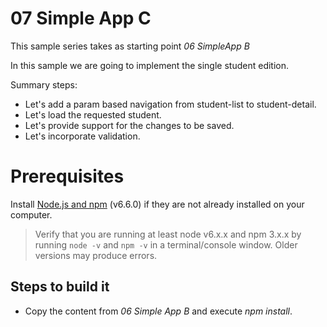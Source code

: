 # 07 Simple App C

This sample series takes as starting point _06 SimpleApp B_

In this sample we are going to implement the single student edition.

Summary steps:

- Let's add a param based navigation from student-list to student-detail.
- Let's load the requested student.
- Let's provide support for the changes to be saved.
- Let's incorporate validation.



# Prerequisites

Install [Node.js and npm](https://nodejs.org/en/) (v6.6.0) if they are not already installed on your computer.

> Verify that you are running at least node v6.x.x and npm 3.x.x by running `node -v` and `npm -v` in a terminal/console window. Older versions may produce errors.

## Steps to build it

- Copy the content from _06 Simple App B_ and execute _npm install_.
